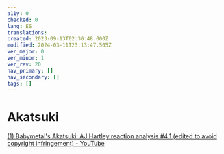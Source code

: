```yaml
---
a11y: 0
checked: 0
lang: ES
translations: 
created: 2023-09-13T02:30:48.000Z
modified: 2024-03-11T23:13:47.505Z
ver_major: 0
ver_minor: 1
ver_rev: 20
nav_primary: []
nav_secondary: []
tags: []
---
```

# Akatsuki

[(1) Babymetal's Akatsuki: AJ Hartley reaction analysis #4.1 (edited to avoid copyright infringement) - YouTube](https://www.youtube.com/watch?v=FR_DsdV-bog&list=PLbMSceCLFM-S8CORnK0CqGFCgdb2HKsU6&index=38&ab_channel=AndrewHartley)